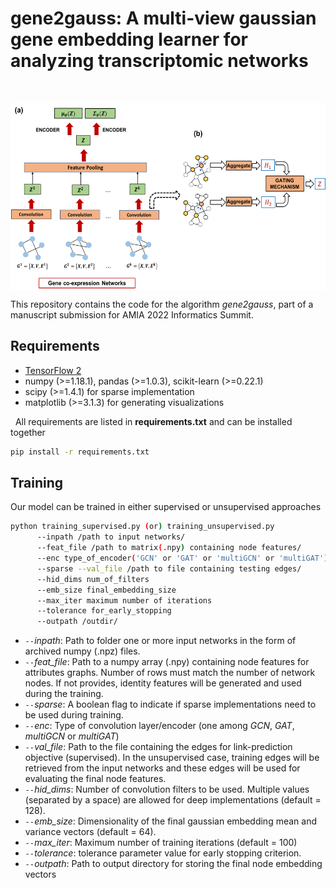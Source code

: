 # gene2gauss: A multi-view gaussian gene embedding learner for analyzing transcriptomic networks
<br/>
<p align="center"><img src="Schematic.png" style="vertical-align:middle" width="600" height="300"></p>

This repository contains the code for the algorithm <i>gene2gauss</i>, part of a manuscript submission for AMIA 2022 Informatics Summit.

## Requirements
 * <a href="https://www.tensorflow.org/install">TensorFlow 2</a>
 * numpy (>=1.18.1), pandas (>=1.0.3), scikit-learn (>=0.22.1)
 * scipy (>=1.4.1) for sparse implementation
 * matplotlib (>=3.1.3) for generating visualizations

&nbsp;&nbsp;All requirements are listed in <b>requirements.txt</b> and can be installed together
```bash
pip install -r requirements.txt
```

## Training
Our model can be trained in either supervised or unsupervised approaches <br/>
```bash
python training_supervised.py (or) training_unsupervised.py 
      --inpath /path to input networks/
      --feat_file /path to matrix(.npy) containing node features/
      --enc type_of_encoder('GCN' or 'GAT' or 'multiGCN' or 'multiGAT')
      --sparse --val_file /path to file containing testing edges/ 
      --hid_dims num_of_filters
      --emb_size final_embedding_size
      --max_iter maximum number of iterations
      --tolerance for_early_stopping
      --outpath /outdir/
```
* <i> `--`inpath</i>: Path to folder one or more input networks in the form of archived numpy (.npz) files.
* <i> `--`feat_file</i>: Path to a numpy array (.npy) containing node features for attributes graphs. Number of rows must match the number of network nodes. If not provides, identity features will be generated and used during the training.
* <i> `--`sparse</i>: A boolean flag to indicate if sparse implementations need to be used during training.
* <i> `--`enc</i>: Type of convolution layer/encoder (one among <i>GCN</i>, <i>GAT</i>, <i>multiGCN</i> or <i>multiGAT</i>)
* <i> `--`val_file</i>: Path to the file containing the edges for link-prediction objective (supervised). In the unsupervised case, training edges will be retrieved from the input networks and these edges will be used for evaluating the final node features.
* <i> `--`hid_dims</i>: Number of convolution filters to be used. Multiple values (separated by a space) are allowed for deep implementations (default = 128).
* <i> `--`emb_size</i>: Dimensionality of the final gaussian embedding mean and variance vectors (default = 64).
* <i> `--`max_iter</i>: Maximum number of training iterations (default = 100)
* <i> `--`tolerance</i>: tolerance parameter value for early stopping criterion.
* <i> `--`outpath</i>: Path to output directory for storing the final node embedding vectors
 